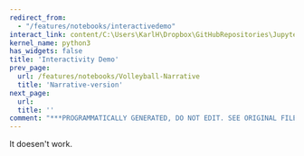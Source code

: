 ```yaml
---
redirect_from:
  - "/features/notebooks/interactivedemo"
interact_link: content/C:\Users\KarlH\Dropbox\GitHubRepositories\Jupyter-Book-Showroom\content\features/notebooks/InteractiveDemo.ipynb
kernel_name: python3
has_widgets: false
title: 'Interactivity Demo'
prev_page:
  url: /features/notebooks/Volleyball-Narrative
  title: 'Narrative-version'
next_page:
  url: 
  title: ''
comment: "***PROGRAMMATICALLY GENERATED, DO NOT EDIT. SEE ORIGINAL FILES IN /content***"
---
```


It doesen't work.

